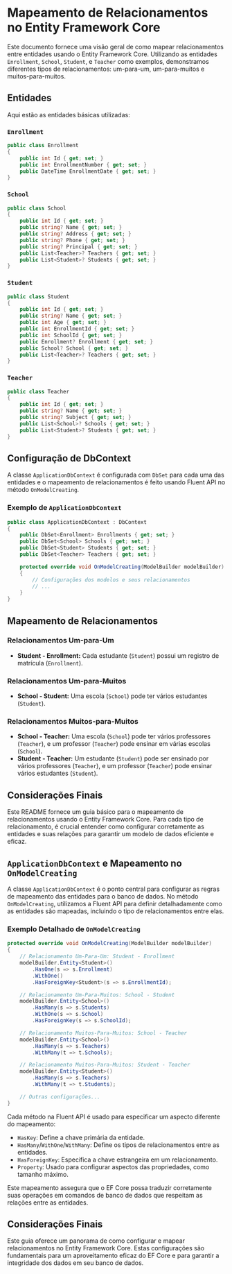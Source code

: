 
# Mapeamento de Relacionamentos no Entity Framework Core

Este documento fornece uma visão geral de como mapear relacionamentos entre entidades usando o Entity Framework Core. Utilizando as entidades `Enrollment`, `School`, `Student`, e `Teacher` como exemplos, demonstramos diferentes tipos de relacionamentos: um-para-um, um-para-muitos e muitos-para-muitos.

## Entidades

Aqui estão as entidades básicas utilizadas:

### `Enrollment`

```csharp
public class Enrollment
{
    public int Id { get; set; }
    public int EnrollmentNumber { get; set; }
    public DateTime EnrollmentDate { get; set; }
}
```

### `School`

```csharp
public class School
{
    public int Id { get; set; }
    public string? Name { get; set; }
    public string? Address { get; set; }
    public string? Phone { get; set; }
    public string? Principal { get; set; }
    public List<Teacher>? Teachers { get; set; }
    public List<Student>? Students { get; set; }
}
```

### `Student`

```csharp
public class Student
{
    public int Id { get; set; }
    public string? Name { get; set; }
    public int Age { get; set; }
    public int EnrollmentId { get; set; }
    public int SchoolId { get; set; }
    public Enrollment? Enrollment { get; set; }
    public School? School { get; set; }
    public List<Teacher>? Teachers { get; set; }
}
```

### `Teacher`

```csharp
public class Teacher
{
    public int Id { get; set; }
    public string? Name { get; set; }
    public string? Subject { get; set; }
    public List<School>? Schools { get; set; }
    public List<Student>? Students { get; set; }
}
```

## Configuração de DbContext

A classe `ApplicationDbContext` é configurada com `DbSet` para cada uma das entidades e o mapeamento de relacionamentos é feito usando Fluent API no método `OnModelCreating`.

### Exemplo de `ApplicationDbContext`

```csharp
public class ApplicationDbContext : DbContext
{
    public DbSet<Enrollment> Enrollments { get; set; }
    public DbSet<School> Schools { get; set; }
    public DbSet<Student> Students { get; set; }
    public DbSet<Teacher> Teachers { get; set; }

    protected override void OnModelCreating(ModelBuilder modelBuilder)
    {
        // Configurações dos modelos e seus relacionamentos
        // ...
    }
}
```

## Mapeamento de Relacionamentos

### Relacionamentos Um-para-Um

- **Student - Enrollment:** Cada estudante (`Student`) possui um registro de matrícula (`Enrollment`).

### Relacionamentos Um-para-Muitos

- **School - Student:** Uma escola (`School`) pode ter vários estudantes (`Student`).

### Relacionamentos Muitos-para-Muitos

- **School - Teacher:** Uma escola (`School`) pode ter vários professores (`Teacher`), e um professor (`Teacher`) pode ensinar em várias escolas (`School`).
- **Student - Teacher:** Um estudante (`Student`) pode ser ensinado por vários professores (`Teacher`), e um professor (`Teacher`) pode ensinar vários estudantes (`Student`).

## Considerações Finais

Este README fornece um guia básico para o mapeamento de relacionamentos usando o Entity Framework Core. Para cada tipo de relacionamento, é crucial entender como configurar corretamente as entidades e suas relações para garantir um modelo de dados eficiente e eficaz.

## `ApplicationDbContext` e Mapeamento no `OnModelCreating`

A classe `ApplicationDbContext` é o ponto central para configurar as regras de mapeamento das entidades para o banco de dados. No método `OnModelCreating`, utilizamos a Fluent API para definir detalhadamente como as entidades são mapeadas, incluindo o tipo de relacionamentos entre elas.

### Exemplo Detalhado de `OnModelCreating`

```csharp
protected override void OnModelCreating(ModelBuilder modelBuilder)
{
    // Relacionamento Um-Para-Um: Student - Enrollment
    modelBuilder.Entity<Student>()
        .HasOne(s => s.Enrollment)
        .WithOne()
        .HasForeignKey<Student>(s => s.EnrollmentId);

    // Relacionamento Um-Para-Muitos: School - Student
    modelBuilder.Entity<School>()
        .HasMany(s => s.Students)
        .WithOne(s => s.School)
        .HasForeignKey(s => s.SchoolId);

    // Relacionamento Muitos-Para-Muitos: School - Teacher
    modelBuilder.Entity<School>()
        .HasMany(s => s.Teachers)
        .WithMany(t => t.Schools);

    // Relacionamento Muitos-Para-Muitos: Student - Teacher
    modelBuilder.Entity<Student>()
        .HasMany(s => s.Teachers)
        .WithMany(t => t.Students);

    // Outras configurações...
}
```

Cada método na Fluent API é usado para especificar um aspecto diferente do mapeamento:

- `HasKey`: Define a chave primária da entidade.
- `HasMany`/`WithOne`/`WithMany`: Define os tipos de relacionamentos entre as entidades.
- `HasForeignKey`: Especifica a chave estrangeira em um relacionamento.
- `Property`: Usado para configurar aspectos das propriedades, como tamanho máximo.

Este mapeamento assegura que o EF Core possa traduzir corretamente suas operações em comandos de banco de dados que respeitam as relações entre as entidades.

## Considerações Finais

Este guia oferece um panorama de como configurar e mapear relacionamentos no Entity Framework Core. Estas configurações são fundamentais para um aproveitamento eficaz do EF Core e para garantir a integridade dos dados em seu banco de dados.
